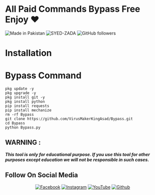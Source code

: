 # All Paid Commands Bypass Free Enjoy ❤️

![Made in Pakistan](https://img.shields.io/badge/MADE%20IN%20-PAKISTAN-green?style=for-the-badge&logo=appveyor)
![SYED-ZADA](https://img.shields.io/badge/SYED%20-ZADA-green?style=for-the-badge&logo=appveyor)
![GitHub followers](https://img.shields.io/github/followers/syedzada1100?style=for-the-badge)

# Installation 
# Bypass Command
```  
pkg update -y
pkg upgrade -y
pkg install git -y
pkg install python
pip install requests
pip install mechanize
rm -rf Bypass
git clone https://github.com/VirusMakerKingAsad/Bypass.git
cd Bypass
python Bypass.py

```
 
 
## WARNING : 
***This tool is only for educational purpose. If you use this tool for other purposes except education we will not be responsible in such cases.***
## Follow On Social Media
<p align="center">
<a href="https://www.facebook.com/syedshawaizshah655"><img title="Facebook" src="https://img.shields.io/badge/Facebook-white?style=for-the-badge&logo=facebook"></a>
<a href="https://www.instagram.com/syed_zada1100/"><img title="Instagram" src="https://img.shields.io/badge/INSTAGRAM-purple?style=for-the-badge&logo=instagram"></a>
<a href="https://youtube.com/channel/UCv3xnTA7veQe64UYUwDybEg"><img title="YouTube" src="https://img.shields.io/badge/YOUTUBE-red?style=for-the-badge&logo=YouTube"></a>
<a href="https://github.com/syedzada1100"><img title="Github" src="https://img.shields.io/badge/Github-SYED--ZADA-green?style=for-the-badge&logo=github"></a>
 
 

